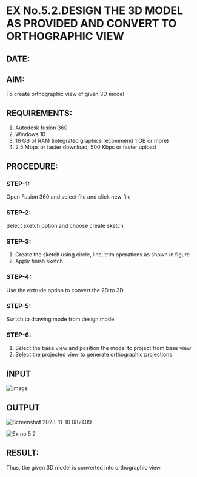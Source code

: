 # EX No.5.2.DESIGN THE 3D MODEL AS PROVIDED AND CONVERT TO ORTHOGRAPHIC VIEW
## DATE:

## AIM: 
To create orthographic view of given 3D model

## REQUIREMENTS: 
1. Autodesk fusion 360
2. Windows 10
3. 16 GB of RAM (integrated graphics recommend 1 GB or more)
4. 2.5 Mbps or faster download; 500 Kbps or faster upload 

## PROCEDURE:

### STEP-1:
Open Fusion 360 and select file and click new file

### STEP-2:
Select sketch option and choose create sketch

### STEP-3: 
1. Create the sketch using circle, line, trim operations as shown in figure
2. Apply finish sketch 

### STEP-4:
 Use the extrude option to convert the 2D to 3D.

### STEP-5:
Switch to drawing mode from design mode 
          
### STEP-6:
1. Select the base view and position the model to project from base view 
2. Select the projected view to generate orthographic projections

## INPUT
![image](https://user-images.githubusercontent.com/113594316/199412055-fa1f658d-65f4-42c2-9c3c-78c93512e905.png)

## OUTPUT
![Screenshot 2023-11-10 082409](https://github.com/ezhilnevedha/EX-No.5.2.DESIGN-THE-3D-MODEL-AS-PROVIDED-AND-CONVERT-TO-ORTHOGRAPHIC-VIEW/assets/140057992/63aec26d-f98a-42fa-92f4-4d52cc900a1d)

![Ex no 5 2](https://github.com/ezhilnevedha/EX-No.5.2.DESIGN-THE-3D-MODEL-AS-PROVIDED-AND-CONVERT-TO-ORTHOGRAPHIC-VIEW/assets/140057992/a41bc580-5e47-4975-8297-2676f0707248)


## RESULT:
Thus, the given 3D model is converted into orthographic view.

